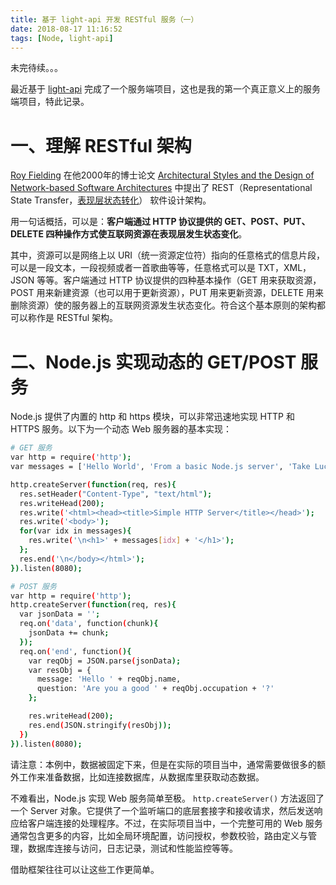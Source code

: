 ```yaml
---
title: 基于 light-api 开发 RESTful 服务（一）
date: 2018-08-17 11:16:52
tags: [Node, light-api]
---
```

未完待续。。。

最近基于 [light-api](https://document.lightyy.com/restapi_dev/index.html) 完成了一个服务端项目，这也是我的第一个真正意义上的服务端项目，特此记录。

# 一、理解 RESTful 架构

[Roy Fielding](https://en.wikipedia.org/wiki/Roy_Fielding) 在他2000年的博士论文 [Architectural Styles and the Design of Network-based Software Architectures](https://www.ics.uci.edu/~fielding/pubs/dissertation/top.htm) 中提出了 REST（Representational State Transfer，[表现层状态转化](http://www.ruanyifeng.com/blog/2011/09/restful.html)） 软件设计架构。

用一句话概括，可以是：**客户端通过 HTTP 协议提供的 GET、POST、PUT、DELETE 四种操作方式使互联网资源在表现层发生状态变化**。

其中，资源可以是网络上以 URI（统一资源定位符）指向的任意格式的信息片段，可以是一段文本，一段视频或者一首歌曲等等，任意格式可以是 TXT，XML，JSON 等等。客户端通过 HTTP 协议提供的四种基本操作（GET 用来获取资源，POST 用来新建资源（也可以用于更新资源），PUT 用来更新资源，DELETE 用来删除资源）使的服务器上的互联网资源发生状态变化。符合这个基本原则的架构都可以称作是 RESTful 架构。

# 二、Node.js 实现动态的 GET/POST 服务

Node.js 提供了内置的 http 和 https 模块，可以非常迅速地实现 HTTP 和 HTTPS 服务。以下为一个动态 Web 服务器的基本实现：

```bash
# GET 服务
var http = require('http');
var messages = ['Hello World', 'From a basic Node.js server', 'Take Luck'];

http.createServer(function(req, res){
  res.setHeader("Content-Type", "text/html");
  res.writeHead(200);
  res.write('<html><head><title>Simple HTTP Server</title></head>');
  res.write('<body>');
  for(var idx in messages){
    res.write('\n<h1>' + messages[idx] + '</h1>');
  };
  res.end('\n</body></html>');
}).listen(8080);

# POST 服务
var http = require('http');
http.createServer(function(req, res){
  var jsonData = '';
  req.on('data', function(chunk){
    jsonData += chunk;
  });
  req.on('end', function(){
    var reqObj = JSON.parse(jsonData);
    var resObj = {
      message: 'Hello ' + reqObj.name,
      question: 'Are you a good ' + reqObj.occupation + '?'
    };

    res.writeHead(200);
    res.end(JSON.stringify(resObj));
  })
}).listen(8080);
```

请注意：本例中，数据被固定下来，但是在实际的项目当中，通常需要做很多的额外工作来准备数据，比如连接数据库，从数据库里获取动态数据。

不难看出，Node.js 实现 Web 服务简单至极。 `http.createServer()` 方法返回了一个 Server 对象。它提供了一个监听端口的底层套接字和接收请求，然后发送响应给客户端连接的处理程序。不过，在实际项目当中，一个完整可用的 Web 服务通常包含更多的内容，比如全局环境配置，访问授权，参数校验，路由定义与管理，数据库连接与访问，日志记录，测试和性能监控等等。

借助框架往往可以让这些工作更简单。